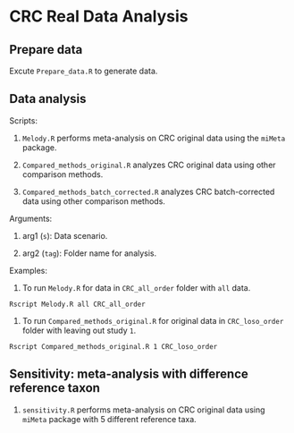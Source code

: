 # CRC Real Data Analysis

## Prepare data

Excute `Prepare_data.R` to generate data.

## Data analysis

Scripts:

1. `Melody.R` performs meta-analysis on CRC original data using the `miMeta` package.

2. `Compared_methods_original.R` analyzes CRC original data using other comparison methods.

3. `Compared_methods_batch_corrected.R` analyzes CRC batch-corrected data using other comparison methods.

Arguments:

1. arg1 (`s`): Data scenario.

2. arg2 (`tag`): Folder name for analysis.

Examples: 

1. To run `Melody.R` for data in `CRC_all_order` folder with `all` data.
```console
Rscript Melody.R all CRC_all_order
```

1. To run `Compared_methods_original.R` for original data in `CRC_loso_order` folder with leaving out study `1`.
```console
Rscript Compared_methods_original.R 1 CRC_loso_order
```

## Sensitivity: meta-analysis with difference reference taxon

1. `sensitivity.R` performs meta-analysis on CRC original data using `miMeta` package with 5 different reference taxa.
